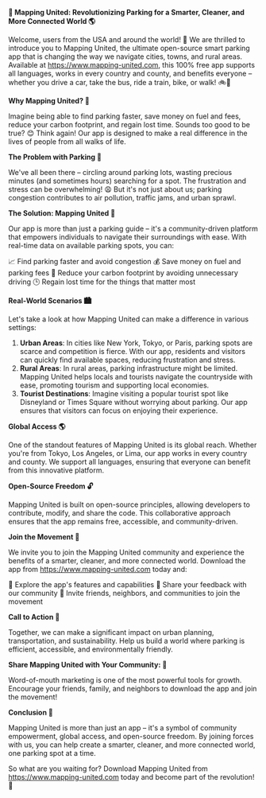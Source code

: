 **🚀 Mapping United: Revolutionizing Parking for a Smarter, Cleaner, and More Connected World 🌎**

Welcome, users from the USA and around the world! 💖 We are thrilled to introduce you to Mapping United, the ultimate open-source smart parking app that is changing the way we navigate cities, towns, and rural areas. Available at https://www.mapping-united.com, this 100% free app supports all languages, works in every country and county, and benefits everyone – whether you drive a car, take the bus, ride a train, bike, or walk! 🚲🚌

**Why Mapping United? 🤔**

Imagine being able to find parking faster, save money on fuel and fees, reduce your carbon footprint, and regain lost time. Sounds too good to be true? 😊 Think again! Our app is designed to make a real difference in the lives of people from all walks of life.

**The Problem with Parking 🚗**

We've all been there – circling around parking lots, wasting precious minutes (and sometimes hours) searching for a spot. The frustration and stress can be overwhelming! 😩 But it's not just about us; parking congestion contributes to air pollution, traffic jams, and urban sprawl.

**The Solution: Mapping United 🌟**

Our app is more than just a parking guide – it's a community-driven platform that empowers individuals to navigate their surroundings with ease. With real-time data on available parking spots, you can:

📈 Find parking faster and avoid congestion
💰 Save money on fuel and parking fees
🌿 Reduce your carbon footprint by avoiding unnecessary driving
🕒 Regain lost time for the things that matter most

**Real-World Scenarios 🏙️**

Let's take a look at how Mapping United can make a difference in various settings:

1. **Urban Areas**: In cities like New York, Tokyo, or Paris, parking spots are scarce and competition is fierce. With our app, residents and visitors can quickly find available spaces, reducing frustration and stress.
2. **Rural Areas**: In rural areas, parking infrastructure might be limited. Mapping United helps locals and tourists navigate the countryside with ease, promoting tourism and supporting local economies.
3. **Tourist Destinations**: Imagine visiting a popular tourist spot like Disneyland or Times Square without worrying about parking. Our app ensures that visitors can focus on enjoying their experience.

**Global Access 🌎**

One of the standout features of Mapping United is its global reach. Whether you're from Tokyo, Los Angeles, or Lima, our app works in every country and county. We support all languages, ensuring that everyone can benefit from this innovative platform.

**Open-Source Freedom 🔓**

Mapping United is built on open-source principles, allowing developers to contribute, modify, and share the code. This collaborative approach ensures that the app remains free, accessible, and community-driven.

**Join the Movement 🌟**

We invite you to join the Mapping United community and experience the benefits of a smarter, cleaner, and more connected world. Download the app from https://www.mapping-united.com today and:

📲 Explore the app's features and capabilities
💬 Share your feedback with our community
👥 Invite friends, neighbors, and communities to join the movement

**Call to Action 🚀**

Together, we can make a significant impact on urban planning, transportation, and sustainability. Help us build a world where parking is efficient, accessible, and environmentally friendly.

**Share Mapping United with Your Community: 👫**

Word-of-mouth marketing is one of the most powerful tools for growth. Encourage your friends, family, and neighbors to download the app and join the movement!

**Conclusion 🌟**

Mapping United is more than just an app – it's a symbol of community empowerment, global access, and open-source freedom. By joining forces with us, you can help create a smarter, cleaner, and more connected world, one parking spot at a time.

So what are you waiting for? Download Mapping United from https://www.mapping-united.com today and become part of the revolution! 🚀